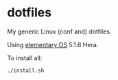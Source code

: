 # dotfiles

My generic Linux (conf and) dotfiles.

Using [elementary OS](https://elementary.io/) 5.1.6 Hera.

To install all:

```shell
./install.sh
```